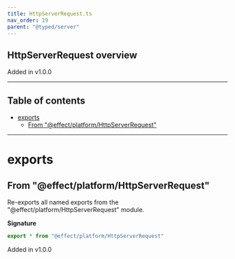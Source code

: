 ```yaml
---
title: HttpServerRequest.ts
nav_order: 19
parent: "@typed/server"
---
```


## HttpServerRequest overview

Added in v1.0.0

---

<h2 class="text-delta">Table of contents</h2>

- [exports](#exports)
  - [From "@effect/platform/HttpServerRequest"](#from-effectplatformhttpserverrequest)

---

# exports

## From "@effect/platform/HttpServerRequest"

Re-exports all named exports from the "@effect/platform/HttpServerRequest" module.

**Signature**

```ts
export * from "@effect/platform/HttpServerRequest"
```

Added in v1.0.0
